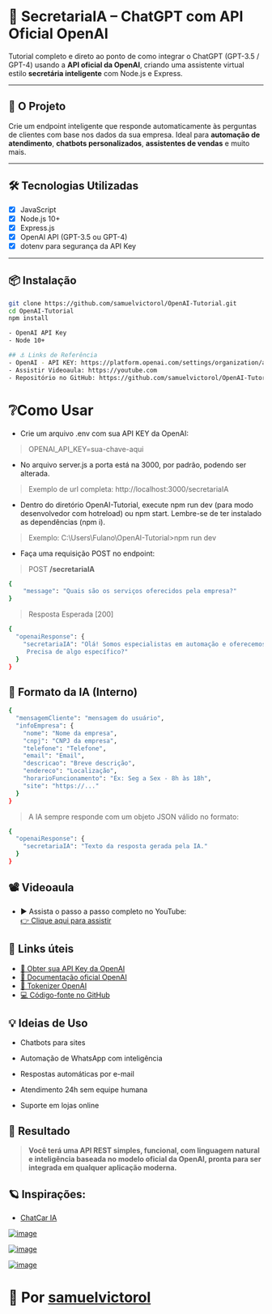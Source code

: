 # 🤖 SecretariaIA – ChatGPT com API Oficial OpenAI

Tutorial completo e direto ao ponto de como integrar o ChatGPT (GPT-3.5 / GPT-4) usando a **API oficial da OpenAI**, criando uma assistente virtual estilo **secretária inteligente** com Node.js e Express.

---

## 🚀 O Projeto

Crie um endpoint inteligente que responde automaticamente às perguntas de clientes com base nos dados da sua empresa. Ideal para **automação de atendimento**, **chatbots personalizados**, **assistentes de vendas** e muito mais.

---

## 🛠️ Tecnologias Utilizadas

- [x] JavaScript
- [x] Node.js 10+
- [x] Express.js
- [x] OpenAI API (GPT-3.5 ou GPT-4)
- [x] dotenv para segurança da API Key

---

## 📦 Instalação

```bash
git clone https://github.com/samuelvictorol/OpenAI-Tutorial.git
cd OpenAI-Tutorial
npm install

- OpenAI API Key
- Node 10+

## ⚓ Links de Referência
- OpenAI - API KEY: https://platform.openai.com/settings/organization/api-keys
- Assistir Videoaula: https://youtube.com
- Repositório no GitHub: https://github.com/samuelvictorol/OpenAI-Tutorial
```

# ❔Como Usar

- Crie um arquivo .env com sua API KEY da OpenAI:
> OPENAI_API_KEY=sua-chave-aqui
- No arquivo server.js a porta está na 3000, por padrão, podendo ser alterada.
> Exemplo de url completa: http://localhost:3000/secretariaIA
- Dentro do diretório OpenAI-Tutorial, execute npm run dev (para modo desenvolvedor com hotreload) ou npm start. Lembre-se de ter instalado as dependências (npm i).
>  Exemplo: C:\Users\Fulano\OpenAI-Tutorial>npm run dev

- Faça uma requisição POST no endpoint:

> POST <strong>/secretariaIA</strong>

```bash
{
    "message": "Quais são os serviços oferecidos pela empresa?"
}
```
> Resposta Esperada [200]

```bash
{
  "openaiResponse": {
    "secretariaIA": "Olá! Somos especialistas em automação e oferecemos soluções sob medida para sua empresa. 
     Precisa de algo específico?"
  }
}
```

## 🔐 Formato da IA (Interno)
```bash
{
  "mensagemCliente": "mensagem do usuário",
  "infoEmpresa": {
    "nome": "Nome da empresa",
    "cnpj": "CNPJ da empresa",
    "telefone": "Telefone",
    "email": "Email",
    "descricao": "Breve descrição",
    "endereco": "Localização",
    "horarioFuncionamento": "Ex: Seg a Sex - 8h às 18h",
    "site": "https://..."
  }
}
```
> A IA sempre responde com um objeto JSON válido no formato:
```bash
{
  "openaiResponse": {
    "secretariaIA": "Texto da resposta gerada pela IA."
  }
}
```
## 📽️ Videoaula

- ▶️ Assista o passo a passo completo no YouTube:<br>
[👉 Clique aqui para assistir](https://youtube.com)

## 🔗 Links úteis
- [🔑 Obter sua API Key da OpenAI](https://platform.openai.com/api-keys)
- [📘 Documentação oficial OpenAI](https://platform.openai.com/docs/api-reference/introduction)
- [🎲 Tokenizer OpenAI](https://platform.openai.com/tokenizer)
- [💻 Código-fonte no GitHub](https://github.com/samuelvictorol/OpenAI-Tutorial)

## 💡 Ideias de Uso
- Chatbots para sites

- Automação de WhatsApp com inteligência

- Respostas automáticas por e-mail

- Atendimento 24h sem equipe humana

- Suporte em lojas online

## 🧠 Resultado
> <strong>Você terá uma API REST simples, funcional, com linguagem natural e inteligência baseada no modelo oficial da OpenAI, pronta para ser integrada em qualquer aplicação moderna.</strong>

## 🪐 Inspirações:
- [ChatCar IA](https://chatcar.me)

[![image](https://github.com/user-attachments/assets/1b878763-3a96-4d09-8c3b-902d706c05c3)
](https://chatcar.me)

[![image](https://github.com/user-attachments/assets/faf4602a-95b0-4ebb-b122-5097e8c51601)](https://chatcar.me)

[![image](https://github.com/user-attachments/assets/fb385fa2-1adf-4b8b-9a57-135ae87fae6b)
](https://chatcar.me)

# 📍 Por [samuelvictorol](https://samuelvictorol.github.io/portfolio)
